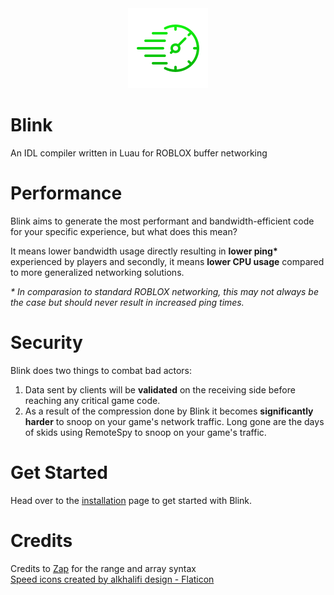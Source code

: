 <div align="center">
  <img src="/assets/deadline_128.png" class="center">
</div>
<h1>Blink</h1>
An IDL compiler written in Luau for ROBLOX buffer networking

# Performance
Blink aims to generate the most performant and bandwidth-efficient code for your specific experience, but what does this mean?  

It means lower bandwidth usage directly resulting in **lower ping\*** experienced by players and secondly, it means **lower CPU usage** compared to more generalized networking solutions.

*\* In comparasion to standard ROBLOX networking, this may not always be the case but should never result in increased ping times.*

# Security
Blink does two things to combat bad actors:
1. Data sent by clients will be **validated** on the receiving side before  reaching any critical game code.
2. As a result of the compression done by Blink it becomes **significantly harder** to snoop on your game's network traffic. Long gone are the days of skids using RemoteSpy to snoop on your game's traffic.

# Get Started
Head over to the [installation](https://github.com/1Axen/Blink/blob/main/docs/Installation.md) page to get started with Blink.

# Credits
Credits to [Zap](https://zap.redblox.dev/) for the range and array syntax  
<a href="https://www.flaticon.com/free-icons/speed" title="speed icons">Speed icons created by alkhalifi design - Flaticon</a>
